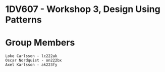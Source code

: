 # 1DV607 - Workshop 3, Design Using Patterns

# Group Members

	Loke Carlsson - lc222ak
	Oscar Nordquist - on222bx
	Axel Karlsson - ak223fy

	